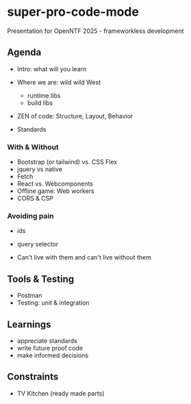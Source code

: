 # super-pro-code-mode
Presentation for OpenNTF 2025 - frameworkless development

## Agenda

- Intro: what will you learn
- Where we are: wild wild West
  - runtime libs
  - build libs 
- ZEN of code: Structure, Layout, Behavior

- Standards

### With & Without

- Bootstrap (or tailwind) vs. CSS Flex
- jquery vs native
- Fetch
- React vs. Webcomponents
- Offline game: Web workers
- CORS & CSP

### Avoiding pain

- ids
- query selector

- Can't live with them and can't live without them

## Tools & Testing

- Postman
- Testing: unit & integration 

## Learnings

- appreciate standards
- write future proof code
- make informed decisions



## Constraints

- TV Kitchen (ready made parts)
